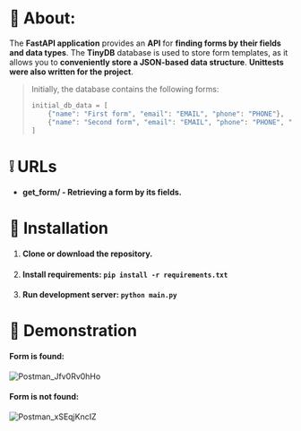 # 📃 About:

The **FastAPI application** provides an **API** for **finding forms by their fields and data types**. The **TinyDB** database is used to store form templates, as it allows you to **conveniently store a JSON-based data structure**. **Unittests were also written for the project**.

> Initially, the database contains the following forms:
> ```python
> initial_db_data = [
>     {"name": "First form", "email": "EMAIL", "phone": "PHONE"},
>     {"name": "Second form", "email": "EMAIL", "phone": "PHONE", "birth_date": "DATE"},
> ]
> ```

# ❕ URLs
* #### get_form/ - Retrieving a form by its fields.

# 💽 Installation

1. #### Clone or download the repository.
2. #### Install requirements: `pip install -r requirements.txt`
3. #### Run development server: `python main.py`

# 🌄 Demonstration

#### Form is found:

![Postman_Jfv0Rv0hHo](https://github.com/FCTL3314/Completed-Forms-Identifying-Application/assets/97694131/c13807ff-ec9f-4721-af0a-e4180603f9a4)

#### Form is not found:

![Postman_xSEqjKncIZ](https://github.com/FCTL3314/Completed-Forms-Identifying-Application/assets/97694131/4e6477b0-12c9-4b8a-acb7-579f6c800851)
